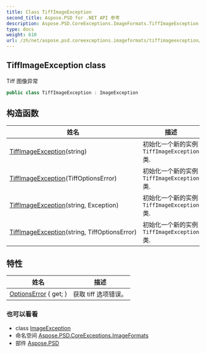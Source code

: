 ```yaml
---
title: Class TiffImageException
second_title: Aspose.PSD for .NET API 参考
description: Aspose.PSD.CoreExceptions.ImageFormats.TiffImageException 班级. Tiff 图像异常
type: docs
weight: 610
url: /zh/net/aspose.psd.coreexceptions.imageformats/tiffimageexception/
---
```

## TiffImageException class

Tiff 图像异常

```csharp
public class TiffImageException : ImageException
```

## 构造函数

| 姓名 | 描述 |
| --- | --- |
| [TiffImageException](tiffimageexception/#constructor_1)(string) | 初始化一个新的实例`TiffImageException`类. |
| [TiffImageException](tiffimageexception/#constructor)(TiffOptionsError) | 初始化一个新的实例`TiffImageException`类. |
| [TiffImageException](tiffimageexception/#constructor_3)(string, Exception) | 初始化一个新的实例`TiffImageException`类. |
| [TiffImageException](tiffimageexception/#constructor_2)(string, TiffOptionsError) | 初始化一个新的实例`TiffImageException`类. |

## 特性

| 姓名 | 描述 |
| --- | --- |
| [OptionsError](../../aspose.psd.coreexceptions.imageformats/tiffimageexception/optionserror/) { get; } | 获取 tiff 选项错误。 |

### 也可以看看

* class [ImageException](../../aspose.psd.coreexceptions/imageexception/)
* 命名空间 [Aspose.PSD.CoreExceptions.ImageFormats](../../aspose.psd.coreexceptions.imageformats/)
* 部件 [Aspose.PSD](../../)


